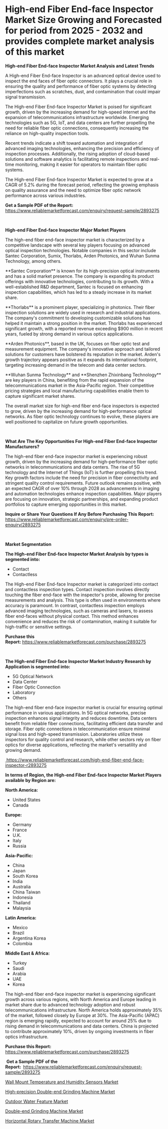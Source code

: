 <p><h1>High-end Fiber End-face Inspector Market Size Growing and Forecasted for period from 2025 - 2032 and provides complete market analysis of this market</h1></p><p><strong>High-end Fiber End-face Inspector Market Analysis and Latest Trends</strong></p>
<p><p>A High-end Fiber End-face Inspector is an advanced optical device used to inspect the end faces of fiber optic connectors. It plays a crucial role in ensuring the quality and performance of fiber optic systems by detecting imperfections such as scratches, dust, and contamination that could impair signal transmission.</p><p>The High-end Fiber End-face Inspector Market is poised for significant growth, driven by the increasing demand for high-speed internet and the expansion of telecommunications infrastructure worldwide. Emerging technologies such as 5G, IoT, and data centers are further propelling the need for reliable fiber optic connections, consequently increasing the reliance on high-quality inspection tools. </p><p>Recent trends indicate a shift toward automation and integration of advanced imaging technologies, enhancing the precision and efficiency of inspection processes. Additionally, the rising adoption of cloud-based solutions and software analytics is facilitating remote inspections and real-time monitoring, making it easier for operators to maintain fiber optic systems.</p><p>The High-end Fiber End-face Inspector Market is expected to grow at a CAGR of 5.2% during the forecast period, reflecting the growing emphasis on quality assurance and the need to optimize fiber optic network performance across various industries.</p></p>
<p><strong>Get a Sample PDF of the Report:&nbsp;</strong> <a href="https://www.reliablemarketforecast.com/enquiry/request-sample/2893275?utm_campaign=1108&utm_medium=2&utm_source=Github&utm_content=ia&utm_term=15032025&utm_id=high-end-fiber-end-face-inspector">https://www.reliablemarketforecast.com/enquiry/request-sample/2893275</a></p>
<p>&nbsp;</p>
<p><strong>High-end Fiber End-face Inspector Major Market Players</strong></p>
<p><p>The high-end fiber end-face inspector market is characterized by a competitive landscape with several key players focusing on advanced optical inspection technologies. Notable companies in this sector include Santec Corporation, Sumix, Thorlabs, Arden Photonics, and Wuhan Sunma Technology, among others.</p><p>**Santec Corporation** is known for its high-precision optical instruments and has a solid market presence. The company is expanding its product offerings with innovative technologies, contributing to its growth. With a well-established R&D department, Santec is focused on enhancing inspection capabilities, which has led to a steady increase in its market share.</p><p>**Thorlabs** is a prominent player, specializing in photonics. Their fiber inspection solutions are widely used in research and industrial applications. The company's commitment to developing customizable solutions has helped it maintain a strong position in the market. Thorlabs has experienced significant growth, with a reported revenue exceeding $900 million in recent years, fueled by strong demand in various optics applications.</p><p>**Arden Photonics**, based in the UK, focuses on fiber optic test and measurement equipment. The company's innovative approach and tailored solutions for customers have bolstered its reputation in the market. Arden's growth trajectory appears positive as it expands its international footprint, targeting increasing demand in the telecom and data center sectors.</p><p>**Wuhan Sunma Technology** and **Shenzhen Zhixinbang Technology** are key players in China, benefiting from the rapid expansion of the telecommunications market in the Asia-Pacific region. Their competitive pricing strategies and local manufacturing capabilities enable them to capture significant market shares.</p><p>The overall market size for high-end fiber end-face inspectors is expected to grow, driven by the increasing demand for high-performance optical networks. As fiber optic technology continues to evolve, these players are well positioned to capitalize on future growth opportunities.</p></p>
<p>&nbsp;</p>
<p><strong>What Are The Key Opportunities For High-end Fiber End-face Inspector Manufacturers?</strong></p>
<p><p>The high-end fiber end-face inspector market is experiencing robust growth, driven by the increasing demand for high-performance fiber optic networks in telecommunications and data centers. The rise of 5G technology and the Internet of Things (IoT) is further propelling this trend. Key growth factors include the need for precision in fiber connectivity and stringent quality control requirements. Future outlook remains positive, with an expected CAGR of over 10% through 2028 as advancements in imaging and automation technologies enhance inspection capabilities. Major players are focusing on innovation, strategic partnerships, and expanding product portfolios to capture emerging opportunities in this market.</p></p>
<p><strong>Inquire or Share Your Questions If Any Before Purchasing This Report:</strong> <a href="https://www.reliablemarketforecast.com/enquiry/pre-order-enquiry/2893275?utm_campaign=1108&utm_medium=2&utm_source=Github&utm_content=ia&utm_term=15032025&utm_id=high-end-fiber-end-face-inspector">https://www.reliablemarketforecast.com/enquiry/pre-order-enquiry/2893275</a></p>
<p>&nbsp;</p>
<p><strong>Market Segmentation</strong></p>
<p><strong>The High-end Fiber End-face Inspector Market Analysis by types is segmented into:</strong></p>
<p><ul><li>Contact</li><li>Contactless</li></ul></p>
<p><p>The High-end Fiber End-face Inspector market is categorized into contact and contactless inspection types. Contact inspection involves directly touching the fiber end-face with the inspector's probe, allowing for precise measurements and analysis. This type is often used in environments where accuracy is paramount. In contrast, contactless inspection employs advanced imaging technologies, such as cameras and lasers, to assess fiber end-faces without physical contact. This method enhances convenience and reduces the risk of contamination, making it suitable for high-traffic or sensitive settings.</p></p>
<p><strong>Purchase this Report:&nbsp;</strong><a href="https://www.reliablemarketforecast.com/purchase/2893275?utm_campaign=1108&utm_medium=2&utm_source=Github&utm_content=ia&utm_term=15032025&utm_id=high-end-fiber-end-face-inspector">https://www.reliablemarketforecast.com/purchase/2893275</a></p>
<p>&nbsp;</p>
<p><strong>The High-end Fiber End-face Inspector Market Industry Research by Application is segmented into:</strong></p>
<p><ul><li>5G Optical Network</li><li>Data Center</li><li>Fiber Optic Connection</li><li>Laboratory</li><li>Others</li></ul></p>
<p><p>The high-end fiber end-face inspector market is crucial for ensuring optimal performance in various applications. In 5G optical networks, precise inspection enhances signal integrity and reduces downtime. Data centers benefit from reliable fiber connections, facilitating efficient data transfer and storage. Fiber optic connections in telecommunication ensure minimal signal loss and high-speed transmission. Laboratories utilize these inspectors for quality control and research, while other sectors rely on fiber optics for diverse applications, reflecting the market's versatility and growing demand.</p></p>
<p><a href="https://www.reliablemarketforecast.com/high-end-fiber-end-face-inspector-r2893275?utm_campaign=1108&utm_medium=2&utm_source=Github&utm_content=ia&utm_term=15032025&utm_id=high-end-fiber-end-face-inspector">&nbsp;https://www.reliablemarketforecast.com/high-end-fiber-end-face-inspector-r2893275</a></p>
<p><strong>In terms of Region, the High-end Fiber End-face Inspector Market Players available by Region are:</strong></p>
<p>
    <p> <strong> North America: </strong>
        <ul>
            <li>United States</li>
            <li>Canada</li>
        </ul>
        </p> 
    <p> <strong> Europe: </strong>
        <ul>
            <li>Germany</li>
            <li>France</li>
            <li>U.K.</li>
            <li>Italy</li>
            <li>Russia</li>
        </ul>
        </p> 
    <p> <strong> Asia-Pacific: </strong>
        <ul>
            <li>China</li>
            <li>Japan</li>
            <li>South Korea</li>
            <li>India</li>
            <li>Australia</li>
            <li>China Taiwan</li>
            <li>Indonesia</li>
            <li>Thailand</li>
            <li>Malaysia</li>
        </ul>
        </p> 
    <p> <strong> Latin America: </strong>
        <ul>
            <li>Mexico</li>
            <li>Brazil</li>
            <li>Argentina Korea</li>
            <li>Colombia</li>
        </ul>
        </p> 
    <p> <strong> Middle East & Africa: </strong>
        <ul>
            <li>Turkey</li>
            <li>Saudi</li>
            <li>Arabia</li>
            <li>UAE</li>
            <li>Korea</li>
        </ul>
    </p>
    </p>
<p><p>The high-end fiber end-face inspector market is experiencing significant growth across various regions, with North America and Europe leading in market share due to advanced technology adoption and robust telecommunications infrastructure. North America holds approximately 35% of the market, followed closely by Europe at 30%. The Asia-Pacific (APAC) region is emerging rapidly, expected to account for around 25% due to rising demand in telecommunications and data centers. China is projected to contribute approximately 10%, driven by ongoing investments in fiber optics infrastructure.</p></p>
<p><strong>Purchase this Report: </strong><a href="https://www.reliablemarketforecast.com/purchase/2893275?utm_campaign=1108&utm_medium=2&utm_source=Github&utm_content=ia&utm_term=15032025&utm_id=high-end-fiber-end-face-inspector">https://www.reliablemarketforecast.com/purchase/2893275</a></p>
<p>&nbsp;<strong>Get a Sample PDF of the Report:&nbsp;&nbsp;</strong><a href="https://www.reliablemarketforecast.com/enquiry/request-sample/2893275?utm_campaign=1108&utm_medium=2&utm_source=Github&utm_content=ia&utm_term=15032025&utm_id=high-end-fiber-end-face-inspector">https://www.reliablemarketforecast.com/enquiry/request-sample/2893275</a></p>
<p><strong></strong></p>
<p><p><a href="https://github.com/nedzazollo74/Market-Research-Report-List-1/blob/main/wall-mount-temperature-and-humidity-sensors-market.md?utm_campaign=1108&utm_medium=2&utm_source=Github&utm_content=ia&utm_term=15032025&utm_id=high-end-fiber-end-face-inspector">Wall Mount Temperature and Humidity Sensors Market</a></p><p><a href="https://github.com/bredevasil2q/Market-Research-Report-List-1/blob/main/high-precision-double-end-grinding-machine-market.md?utm_campaign=1108&utm_medium=2&utm_source=Github&utm_content=ia&utm_term=15032025&utm_id=high-end-fiber-end-face-inspector">High-precision Double-end Grinding Machine Market</a></p><p><a href="https://github.com/hoppeellia6b/Market-Research-Report-List-1/blob/main/outdoor-water-feature-market.md?utm_campaign=1108&utm_medium=2&utm_source=Github&utm_content=ia&utm_term=15032025&utm_id=high-end-fiber-end-face-inspector">Outdoor Water Feature Market</a></p><p><a href="https://github.com/kleyderoomes/Market-Research-Report-List-1/blob/main/double-end-grinding-machine-market.md?utm_campaign=1108&utm_medium=2&utm_source=Github&utm_content=ia&utm_term=15032025&utm_id=high-end-fiber-end-face-inspector">Double-end Grinding Machine Market</a></p><p><a href="https://github.com/winjelequegt/Market-Research-Report-List-1/blob/main/horizontal-rotary-transfer-machine-market.md?utm_campaign=1108&utm_medium=2&utm_source=Github&utm_content=ia&utm_term=15032025&utm_id=high-end-fiber-end-face-inspector">Horizontal Rotary Transfer Machine Market</a></p></p>